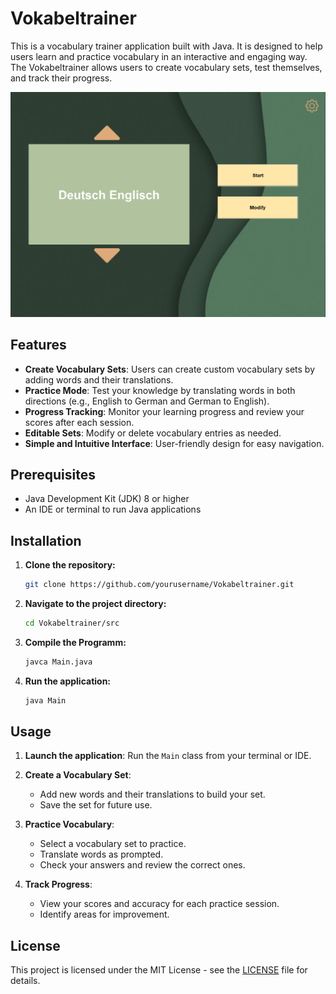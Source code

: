 # Vokabeltrainer

This is a vocabulary trainer application built with Java. It is designed to help users learn and practice vocabulary in an interactive and engaging way. The Vokabeltrainer allows users to create vocabulary sets, test themselves, and track their progress.

![Screenshot](screenShots/Screen1.png)

## Features

- **Create Vocabulary Sets**: Users can create custom vocabulary sets by adding words and their translations.
- **Practice Mode**: Test your knowledge by translating words in both directions (e.g., English to German and German to English).
- **Progress Tracking**: Monitor your learning progress and review your scores after each session.
- **Editable Sets**: Modify or delete vocabulary entries as needed.
- **Simple and Intuitive Interface**: User-friendly design for easy navigation.

## Prerequisites

- Java Development Kit (JDK) 8 or higher
- An IDE or terminal to run Java applications

## Installation

1. **Clone the repository:**
   ```bash
   git clone https://github.com/yourusername/Vokabeltrainer.git
   ```

2. **Navigate to the project directory:**
   ```bash
   cd Vokabeltrainer/src
   ```

3. **Compile the Programm:**
   ```bash
   javca Main.java
   ```
3. **Run the application:**
   ```bash
   java Main
   ```

## Usage

1. **Launch the application**: Run the `Main` class from your terminal or IDE.

2. **Create a Vocabulary Set**:
   - Add new words and their translations to build your set.
   - Save the set for future use.

3. **Practice Vocabulary**:
   - Select a vocabulary set to practice.
   - Translate words as prompted.
   - Check your answers and review the correct ones.

4. **Track Progress**:
   - View your scores and accuracy for each practice session.
   - Identify areas for improvement.

## License

This project is licensed under the MIT License - see the [LICENSE](LICENSE) file for details.

